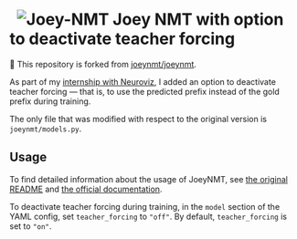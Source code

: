# &nbsp; ![Joey-NMT](joey2-small.png) Joey NMT with option to deactivate teacher forcing

:koala: This repository is forked from [joeynmt/joeynmt](https://github.com/joeynmt/joeynmt). 

As part of my [internship with Neuroviz](https://github.com/lina-conti/neuroviz-internship), I added an option to deactivate teacher forcing — that is, to use the predicted prefix instead of the gold prefix during training.

The only file that was modified with respect to the original version is `joeynmt/models.py`.

## Usage
To find detailed information about the usage of JoeyNMT, see [the original README](https://github.com/joeynmt/joeynmt) and [the official documentation](https://joeynmt.readthedocs.io).

To deactivate teacher forcing during training, in the `model` section of the YAML config, set `teacher_forcing` to `"off"`. By default, `teacher_forcing` is set to `"on"`.
